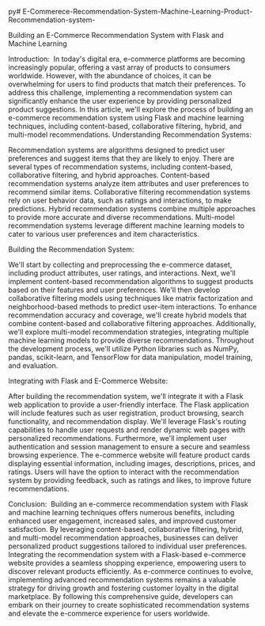 py# E-Commerece-Recommendation-System-Machine-Learning-Product-Recommendation-system-

Building an E-Commerce Recommendation System with Flask and Machine Learning

Introduction: 
In today's digital era, e-commerce platforms are becoming increasingly popular, offering a vast array of products to consumers worldwide. However, with the abundance of choices, it can be overwhelming for users to find products that match their preferences. To address this challenge, implementing a recommendation system can significantly enhance the user experience by providing personalized product suggestions. In this article, we'll explore the process of building an e-commerce recommendation system using Flask and machine learning techniques, including content-based, collaborative filtering, hybrid, and multi-model recommendations.
Understanding Recommendation Systems:

Recommendation systems are algorithms designed to predict user preferences and suggest items that they are likely to enjoy.
There are several types of recommendation systems, including content-based, collaborative filtering, and hybrid approaches.
Content-based recommendation systems analyze item attributes and user preferences to recommend similar items.
Collaborative filtering recommendation systems rely on user behavior data, such as ratings and interactions, to make predictions.
Hybrid recommendation systems combine multiple approaches to provide more accurate and diverse recommendations.
Multi-model recommendation systems leverage different machine learning models to cater to various user preferences and item characteristics.

Building the Recommendation System:

We'll start by collecting and preprocessing the e-commerce dataset, including product attributes, user ratings, and interactions.
Next, we'll implement content-based recommendation algorithms to suggest products based on their features and user preferences.
We'll then develop collaborative filtering models using techniques like matrix factorization and neighborhood-based methods to predict user-item interactions.
To enhance recommendation accuracy and coverage, we'll create hybrid models that combine content-based and collaborative filtering approaches.
Additionally, we'll explore multi-model recommendation strategies, integrating multiple machine learning models to provide diverse recommendations.
Throughout the development process, we'll utilize Python libraries such as NumPy, pandas, scikit-learn, and TensorFlow for data manipulation, model training, and evaluation.

Integrating with Flask and E-Commerce Website:

After building the recommendation system, we'll integrate it with a Flask web application to provide a user-friendly interface.
The Flask application will include features such as user registration, product browsing, search functionality, and recommendation display.
We'll leverage Flask's routing capabilities to handle user requests and render dynamic web pages with personalized recommendations.
Furthermore, we'll implement user authentication and session management to ensure a secure and seamless browsing experience.
The e-commerce website will feature product cards displaying essential information, including images, descriptions, prices, and ratings.
Users will have the option to interact with the recommendation system by providing feedback, such as ratings and likes, to improve future recommendations.

Conclusion: 
Building an e-commerce recommendation system with Flask and machine learning techniques offers numerous benefits, including enhanced user engagement, increased sales, and improved customer satisfaction. By leveraging content-based, collaborative filtering, hybrid, and multi-model recommendation approaches, businesses can deliver personalized product suggestions tailored to individual user preferences. Integrating the recommendation system with a Flask-based e-commerce website provides a seamless shopping experience, empowering users to discover relevant products efficiently. As e-commerce continues to evolve, implementing advanced recommendation systems remains a valuable strategy for driving growth and fostering customer loyalty in the digital marketplace.
By following this comprehensive guide, developers can embark on their journey to create sophisticated recommendation systems and elevate the e-commerce experience for users worldwide.
